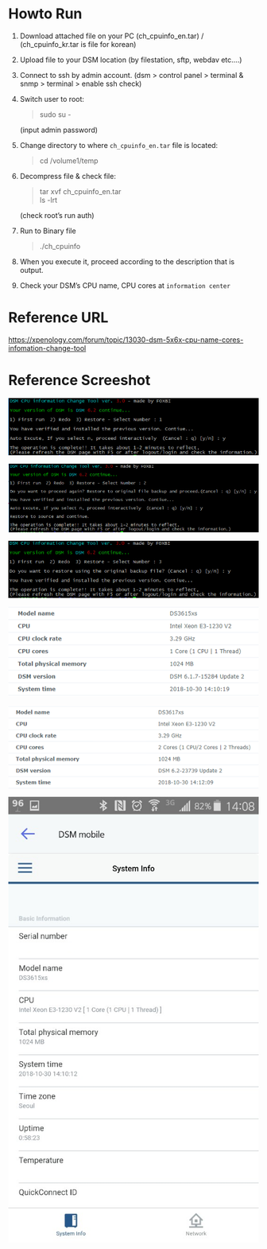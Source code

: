 # Howto Run

1. Download attached file on your PC (ch_cpuinfo_en.tar) / (ch_cpuinfo_kr.tar is file for korean)

2. Upload file to your DSM location (by filestation, sftp, webdav etc....)

3. Connect to ssh by admin account. (dsm > control panel > terminal & snmp > terminal > enable ssh check)

4. Switch user to root:

   > sudo su -
   
   (input admin password)

5. Change directory to where `ch_cpuinfo_en.tar` file is located:

   > cd /volume1/temp

6. Decompress file & check file:

   > tar xvf ch_cpuinfo_en.tar<br>
   > ls -lrt
   
   (check root’s run auth)

7. Run to Binary file

   > ./ch_cpuinfo
 
8. When you execute it, proceed according to the description that is output.

9. Check your DSM’s CPU name, CPU cores at `information center`


# Reference URL

https://xpenology.com/forum/topic/13030-dsm-5x6x-cpu-name-cores-infomation-change-tool


# Reference Screeshot

![Alt text](./github/images/30_001e.png "Run Image")

![Alt text](./github/images/30_002e.png "Run Image")

![Alt text](./github/images/30_003e.png "Run Image")

![Alt text](./github/images/3615_cpu_en.png "DSM Control Pannel")

![Alt text](./github/images/3617_cpu_en.png "DSM Control Pannel")

![Alt text](./github/images/mobile_002.png "DSM 6.x Mobile")